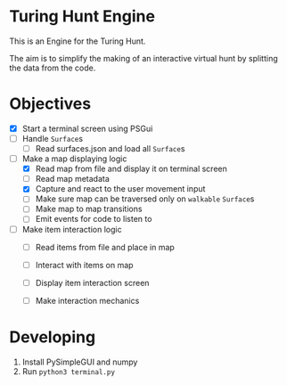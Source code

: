 # Turing Hunt Engine

This is an Engine for the Turing Hunt.

The aim is to simplify the making of an interactive virtual hunt by splitting the data from the code.

# Objectives

- [x] Start a terminal screen using PSGui
- [ ] Handle `Surface`s
    - [ ] Read surfaces.json and load all `Surface`s

- [ ] Make a map displaying logic
    - [x] Read map from file and display it on terminal screen
    - [ ] Read map metadata
    - [x] Capture and react to the user movement input
    - [ ] Make sure map can be traversed only on `walkable` `Surface`s
    - [ ] Make map to map transitions
    - [ ] Emit events for code to listen to

- [ ] Make item interaction logic
    - [ ] Read items from file and place in map
    - [ ] Interact with items on map
    - [ ] Display item interaction screen
    - [ ] Make interaction mechanics


# Developing
1. Install PySimpleGUI and numpy
2. Run `python3 terminal.py`
